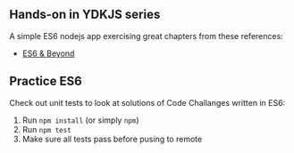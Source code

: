 ## Hands-on in YDKJS series

A simple ES6 nodejs app exercising great chapters from these references:

- [ES6 & Beyond](https://github.com/getify)

## Practice ES6

Check out unit tests to look at solutions of Code Challanges written in ES6:

1. Run `npm install` (or simply `npm`)
1. Run `npm test`
1. Make sure all tests pass before pusing to remote
